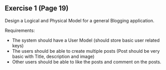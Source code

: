 
## Exercise 1 (Page 19)

Design a Logical and Physical Model for a general Blogging application.

Requirements:
- The system should have a User Model (should store basic user related keys)
- The users should be able to create multiple posts (Post should be very basic with
Title, description and image)
- Other users should be able to like the posts and comment on the posts.
